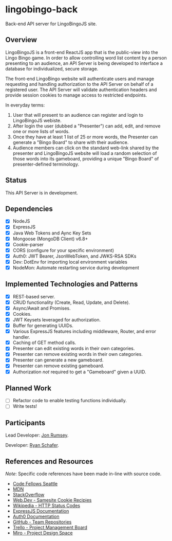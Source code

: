 # lingobingo-back

Back-end API server for LingoBingoJS site.

## Overview

LingoBingoJS is a front-end ReactJS app that is the public-view into the Lingo Bingo game. In order to allow controlling word list content by a person presenting to an audience, an API Server is being developed to interface a database for individualized, secure storage.

The front-end LingoBingo website will authenticate users and manage requesting and handling authorization to the API Server on behalf of a registered user. The API Server will validate authentication headers and provide session cookies to manage access to restricted endpoints.

In everyday terms:

1. User that will present to an audience can register and login to LingoBingoJS webiste.
2. After login the user (dubbed a "Presenter") can add, edit, and remove one or more lists of words.
3. Once they have at least 1 list of 25 or more words, the Presenter can generate a "Bingo Board" to share with their audience.
4. Audience members can click on the standard web-link shared by the presenter and LingoBingoJS website will load a random selection of those words into its gameboard, providing a unique "Bingo Board" of presenter-defined terminology.

## Status

This API Server is in development.

## Dependencies

- [X] NodeJS
- [X] ExpressJS
- [X] Java Web Tokens and Aync Key Sets
- [X] Mongoose (MongoDB Client) v6.8+
- [X] Cookie-parser
- [X] CORS (configure for your specific environment)
- [X] Auth0: JWT Bearer, JsonWebToken, and JWKS-RSA SDKs
- [X] Dev: DotEnv for importing local environment variables
- [X] NodeMon: Automate restarting service during development

## Implemented Technologies and Patterns

- [X] REST-based server.
- [X] CRUD functionality (Create, Read, Update, and Delete).
- [X] Async/Await and Promises.
- [X] Cookies.
- [X] JWT Keysets leveraged for authorization.
- [X] Buffer for generating UUIDs.
- [X] Various ExpressJS features including middleware, Router, and error handler.
- [X] Caching of GET method calls.
- [X] Presenter can edit existing words in their own categories.
- [X] Presenter can remove existing words in their own categories.
- [X] Presenter can generate a new gameboard.
- [X] Presenter can remove existing gameboard.
- [X] Authorization *not* required to get a "Gameboard" given a UUID.

## Planned Work

- [ ] Refactor code to enable testing functions individually.
- [ ] Write tests!

## Participants

Lead Developer: [Jon Rumsey](https://github.com/nojronatron).

Developer: [Ryan Schafer](https://github.com/schaferyan).

## References and Resources

*Note*: Specific code references have been made in-line with source code.

- [Code Fellows Seattle](https://www.codefellows.com)
- [MDN](https://developer.mozilla.org/)
- [StackOverflow](https://stackoverflow.com/)
- [Web.Dev - Samesite Cookie Recipies](https://web.dev/samesite-cookie-recipes/)
- [Wikipedia - HTTP Status Codes](https://en.wikipedia.org/wiki/List_of_HTTP_status_codes)
- [ExpressJS Documentation](http://expressjs.com/en/resources/middleware.html)
- [Auth0 Documentation](https://auth0.com/docs/quickstart/spa/react/02-calling-an-api)
- [GitHub - Team Repositories](https://www.github.com)
- [Trello - Project Management Board](https://www.trello.com)
- [Miro - Project Design Space](https://www.miro.com)
